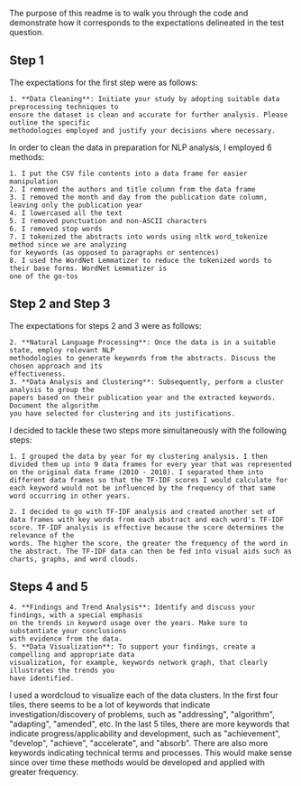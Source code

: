 The purpose of this readme is to walk you through the code and demonstrate how it corresponds to the expectations delineated in the test question.

## Step 1
The expectations for the first step were as follows: 

```
1. **Data Cleaning**: Initiate your study by adopting suitable data preprocessing techniques to
ensure the dataset is clean and accurate for further analysis. Please outline the specific
methodologies employed and justify your decisions where necessary.
```

In order to clean the data in preparation for NLP analysis, I employed 6 methods: 

```
1. I put the CSV file contents into a data frame for easier manipulation
2. I removed the authors and title column from the data frame
3. I removed the month and day from the publication date column, leaving only the publication year
4. I lowercased all the text
5. I removed punctuation and non-ASCII characters
6. I removed stop words
7. I tokenized the abstracts into words using nltk word_tokenize method since we are analyzing
for keywords (as opposed to paragraphs or sentences)
8. I used the WordNet Lemmatizer to reduce the tokenized words to their base forms. WordNet Lemmatizer is
one of the go-tos  
```

## Step 2 and Step 3
The expectations for steps 2 and 3 were as follows: 

```
2. **Natural Language Processing**: Once the data is in a suitable state, employ relevant NLP
methodologies to generate keywords from the abstracts. Discuss the chosen approach and its
effectiveness.
3. **Data Analysis and Clustering**: Subsequently, perform a cluster analysis to group the
papers based on their publication year and the extracted keywords. Document the algorithm
you have selected for clustering and its justifications.
```
I decided to tackle these two steps more simultaneously with the following steps: 

```
1. I grouped the data by year for my clustering analysis. I then divided them up into 9 data frames for every year that was represented on the original data frame (2010 - 2018). I separated them into different data frames so that the TF-IDF scores I would calculate for each keyword would not be influenced by the frequency of that same word occurring in other years. 

2. I decided to go with TF-IDF analysis and created another set of data frames with key words from each abstract and each word's TF-IDF score. TF-IDF analysis is effective because the score determines the relevance of the 
words. The higher the score, the greater the frequency of the word in the abstract. The TF-IDF data can then be fed into visual aids such as charts, graphs, and word clouds. 
```
## Steps 4 and 5

```
4. **Findings and Trend Analysis**: Identify and discuss your findings, with a special emphasis
on the trends in keyword usage over the years. Make sure to substantiate your conclusions
with evidence from the data.
5. **Data Visualization**: To support your findings, create a compelling and appropriate data
visualization, for example, keywords network graph, that clearly illustrates the trends you
have identified.
```
I used a wordcloud to visualize each of the data clusters. In the first four tiles, there seems to be a lot of keywords that indicate investigation/discovery of problems, such as "addressing", "algorithm", "adapting", "amended", etc. In the last 5 tiles, there are more keywords that indicate progress/applicability and development, such as "achievement", "develop", "achieve", "accelerate", and "absorb". There are also more keywords indicating technical terms and processes. This would make sense since over time these methods would be developed and applied with greater frequency. 
